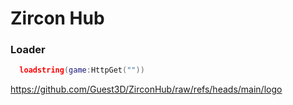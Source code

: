 # Zircon Hub

### Loader

```lua
  loadstring(game:HttpGet(""))
```

<https://github.com/Guest3D/ZirconHub/raw/refs/heads/main/logo>
